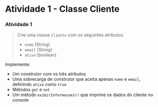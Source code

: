 # Atividade 1 - Classe Cliente


### Atividade 1

> Crie uma classe `Cliente` com os seguintes atributos:
> - `nome` (String)
> - `email` (String)
> - `ativo` (boolean)

Implemente:
- Um construtor com os três atributos
- Uma sobrecarga de construtor que aceita apenas `nome` e `email`, definindo `ativo` como `true`
- Métodos `get` e `set`
- Um método `exibirInformacoes()` que imprime os dados do cliente no console
